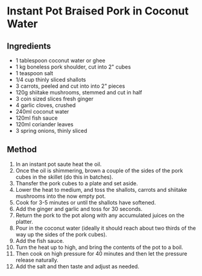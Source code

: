 # Instant Pot Braised Pork in Coconut Water

## Ingredients

- 1 tablespoon coconut water or ghee
- 1 kg boneless pork shoulder, cut into 2" cubes
- 1 teaspoon salt
- 1/4 cup thinly sliced shallots
- 3 carrots, peeled and cut into into 2" pieces
- 120g shiitake mushrooms, stemmed and cut in half
- 3 coin sized slices fresh ginger
- 4 garlic cloves, crushed
- 240ml coconut water
- 120ml fish sauce
- 120ml coriander leaves
- 3 spring onions, thinly sliced

## Method

1. In an instant pot saute heat the oil.
2. Once the oil is shimmering, brown a couple of the sides of the pork cubes in the skillet (do this in batches).
3. Thansfer the pork cubes to a plate and set aside.
4. Lower the heat to medium, and toss the shallots, carrots and shiitake mushrooms into the now empty pot.
5. Cook for 3-5 minutes or until the shallots have softened.
6. Add the ginger and garlic and toss for 30 seconds.
7. Return the pork to the pot along with any accumulated juices on the platter.
8. Pour in the coconut water (ideally it should reach about two thirds of the way up the sides of the pork cubes).
9. Add the fish sauce.
10. Turn the heat up to high, and bring the contents of the pot to a boil.
11. Then cook on high pressure for 40 minutes and then let the pressure release naturally.
12. Add the salt and then taste and adjust as needed.
